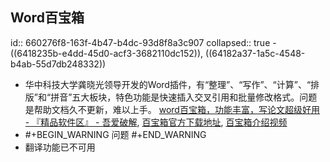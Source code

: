 ## Word百宝箱
id:: 660276f8-163f-4b47-b4dc-93d8f8a3c907
collapsed:: true
	- ((6418235b-e4dd-45d0-acf3-3682110dc152)), ((64182a37-1a5c-4548-b4ab-55d7db248332))
- 华中科技大学龚晓光领导开发的Word插件，有“整理”、“写作”、“计算”、“排版”和“拼音”五大板块，特色功能是快速插入交叉引用和批量修改格式。问题是帮助文档久不更新，难以上手。 [word百宝箱，功能丰富，写论文超级好用 - 『精品软件区』 - 吾爱破解](https://www.52pojie.cn/thread-1190435-1-1.html), [百宝箱官方下载地址](https://aidocx.com/aboutus), [百宝箱介绍视频](https://aidocx.com/WordAddin)
- #+BEGIN_WARNING
  问题
  #+END_WARNING
- 翻译功能已不可用
